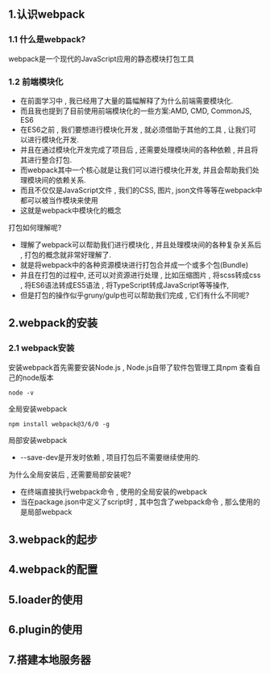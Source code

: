 ## 1.认识webpack
### 1.1 什么是webpack?
webpack是一个现代的JavaScript应用的静态模块打包工具
### 1.2 前端模块化
- 在前面学习中 , 我已经用了大量的篇幅解释了为什么前端需要模块化.
- 而且我也提到了目前使用前端模块化的一些方案:AMD, CMD, CommonJS, ES6
- 在ES6之前 , 我们要想进行模块化开发 , 就必须借助于其他的工具 , 让我们可以进行模块化开发.
- 并且在通过模块化开发完成了项目后 , 还需要处理模块间的各种依赖 , 并且将其进行整合打包.
- 而webpack其中一个核心就是让我们可以进行模块化开发, 并且会帮助我们处理模块间的依赖关系.
- 而且不仅仅是JavaScript文件 , 我们的CSS, 图片, json文件等等在webpack中都可以被当作模块来使用
- 这就是webpack中模块化的概念

打包如何理解呢?
- 理解了webpack可以帮助我们进行模块化 , 并且处理模块间的各种复杂关系后 , 打包的概念就非常好理解了.
- 就是将webpack中的各种资源模块进行打包合并成一个或多个包(Bundle)
- 并且在打包的过程中, 还可以对资源进行处理 , 比如压缩图片 , 将scss转成css , 将ES6语法转成ES5语法 , 将TypeScript转成JavaScript等等操作,
- 但是打包的操作似乎gruny/gulp也可以帮助我们完成 , 它们有什么不同呢?
## 2.webpack的安装
### 2.1 webpack安装
安装webpack首先需要安装Node.js , Node.js自带了软件包管理工具npm
查看自己的node版本

    node -v

全局安装webpack

    npm install webpack@3/6/0 -g

局部安装webpack
- --save-dev是开发时依赖 , 项目打包后不需要继续使用的.

为什么全局安装后 , 还需要局部安装呢?
- 在终端直接执行webpack命令 , 使用的全局安装的webpack
- 当在package.json中定义了script时 , 其中包含了webpack命令 , 那么使用的是局部webpack



## 3.webpack的起步






## 4.webpack的配置






## 5.loader的使用






## 6.plugin的使用







## 7.搭建本地服务器

